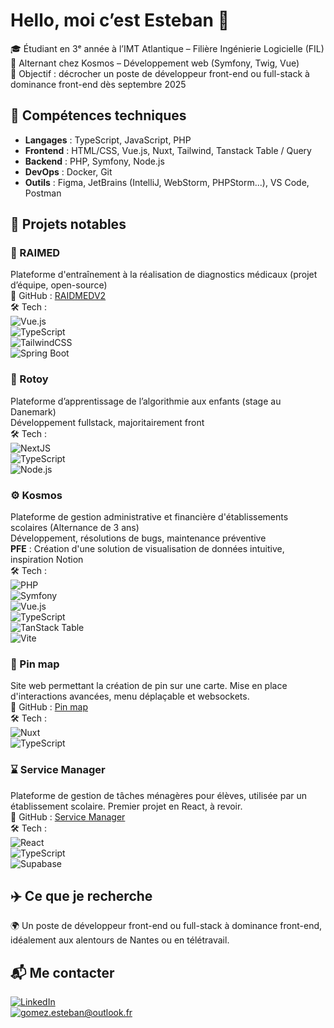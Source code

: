 <h1>Hello, moi c’est Esteban 👋</h1>

🎓 Étudiant en 3ᵉ année à l’IMT Atlantique – Filière Ingénierie Logicielle (FIL)  
💼 Alternant chez Kosmos – Développement web (Symfony, Twig, Vue)  
🎯 Objectif : décrocher un poste de développeur front-end ou full-stack à dominance front-end dès septembre 2025



## 🔧 Compétences techniques

- **Langages** : TypeScript, JavaScript, PHP  
- **Frontend** : HTML/CSS, Vue.js, Nuxt, Tailwind, Tanstack Table / Query  
- **Backend** : PHP, Symfony, Node.js  
- **DevOps** : Docker, Git  
- **Outils** : Figma, JetBrains (IntelliJ, WebStorm, PHPStorm...), VS Code, Postman



## 🌱 Projets notables

### 🎒 RAIMED  
Plateforme d'entraînement à la réalisation de diagnostics médicaux (projet d’équipe, open-source)  
🔗 GitHub : [RAIDMEDV2](https://github.com/RAIDMED-PROJECT-ORG/RAIDMEDV2)  
🛠️ Tech :  
![Vue.js](https://img.shields.io/badge/Vue.js-35495E?style=for-the-badge&logo=vue.js&logoColor=4FC08D)  
![TypeScript](https://img.shields.io/badge/TypeScript-3178C6?style=for-the-badge&logo=typescript&logoColor=white)  
![TailwindCSS](https://img.shields.io/badge/TailwindCSS-38B2AC?style=for-the-badge&logo=tailwind-css&logoColor=white)  
![Spring Boot](https://img.shields.io/badge/-Spring_Boot-6DB33F?style=flat-square&logo=springboot&logoColor=white)



### 🧒 Rotoy  
Plateforme d’apprentissage de l’algorithmie aux enfants (stage au Danemark)  
Développement fullstack, majoritairement front  
🛠️ Tech :  
![NextJS](https://img.shields.io/badge/NextJS-20232A?style=for-the-badge&logo=react&logoColor=61DAFB)  
![TypeScript](https://img.shields.io/badge/TypeScript-3178C6?style=for-the-badge&logo=typescript&logoColor=white)  
![Node.js](https://img.shields.io/badge/Node.js-339933?style=for-the-badge&logo=nodedotjs&logoColor=white)



### ⚙️ Kosmos  
Plateforme de gestion administrative et financière d'établissements scolaires (Alternance de 3 ans)  
Développement, résolutions de bugs, maintenance préventive  
**PFE** : Création d'une solution de visualisation de données intuitive, inspiration Notion  
🛠️ Tech :  
![PHP](https://img.shields.io/badge/PHP-777BB4?style=for-the-badge&logo=php&logoColor=white)  
![Symfony](https://img.shields.io/badge/Symfony-000000?style=for-the-badge&logo=symfony&logoColor=white)  
![Vue.js](https://img.shields.io/badge/Vue.js-35495E?style=for-the-badge&logo=vue.js&logoColor=4FC08D)  
![TypeScript](https://img.shields.io/badge/TypeScript-3178C6?style=for-the-badge&logo=typescript&logoColor=white)  
![TanStack Table](https://img.shields.io/badge/TanStack--Table-000000?style=for-the-badge&logo=tableau&logoColor=white)  
![Vite](https://img.shields.io/badge/Vite-646CFF?style=for-the-badge&logo=vite&logoColor=white)



### 📍 Pin map  
Site web permettant la création de pin sur une carte. Mise en place d'interactions avancées, menu déplaçable et websockets.  
🔗 GitHub : [Pin map](https://github.com/EstebanzG/PinMap)  
🛠️ Tech :  
![Nuxt](https://img.shields.io/badge/-Nuxt-00C58E?style=flat-square&logo=nuxtdotjs&logoColor=white)  
![TypeScript](https://img.shields.io/badge/TypeScript-3178C6?style=for-the-badge&logo=typescript&logoColor=white)



### ⌛️ Service Manager  
Plateforme de gestion de tâches ménagères pour élèves, utilisée par un établissement scolaire. Premier projet en React, à revoir.  
🔗 GitHub : [Service Manager](https://github.com/EstebanzG/ServicesManager)  
🛠️ Tech :  
![React](https://img.shields.io/badge/-React-61DAFB?style=flat-square&logo=react&logoColor=white)  
![TypeScript](https://img.shields.io/badge/TypeScript-3178C6?style=for-the-badge&logo=typescript&logoColor=white)  
![Supabase](https://img.shields.io/badge/-Supabase-3ECF8E?style=flat-square&logo=supabase&logoColor=white)



## ✈️ Ce que je recherche

🌍 Un poste de développeur front-end ou full-stack à dominance front-end, idéalement aux alentours de Nantes ou en télétravail.



## 📬 Me contacter

[![LinkedIn](https://img.shields.io/badge/-LinkedIn-blue?style=flat-square&logo=linkedin)](https://www.linkedin.com/in/gomez-esteban/)  
[![gomez.esteban@outlook.fr](https://img.shields.io/badge/-gomez.esteban@outlook.fr-%23333?style=flat-square&logo=gmail&logoColor=white)](mailto:gomez.esteban@outlook.fr)
